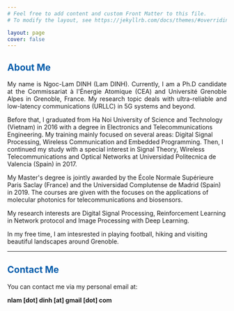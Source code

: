 ```yaml
---
# Feel free to add content and custom Front Matter to this file.
# To modify the layout, see https://jekyllrb.com/docs/themes/#overriding-theme-defaults

layout: page
cover: false
---
```

<h2 class="h1" style="color: rgb(1,92,171)" id="about">About Me </h2>
<p align="justify">
My name is Ngoc-Lam DINH (Lam DINH). Currently, I am a Ph.D candidate at the Commissariat à l'Énergie Atomique (CEA) and Université Grenoble Alpes in Grenoble, France. My research topic deals with ultra-reliable and low-latency communications (URLLC) in 5G systems and beyond.<br>

Before that, I graduated from Ha Noi University of Science and Technology  (Vietnam) in 2016 with a degree in Electronics and Telecommunications Engineering. My training mainly focused on several areas: Digital Signal Processing, Wireless Communication and Embedded Programming. Then, I continued my study with a special interest in Signal Theory, Wireless Telecommunications and Optical Networks at Universidad Politecnica de Valencia (Spain) in 2017. <br>  

My Master's degree is jointly awarded by the École Normale Supérieure Paris Saclay (France) and the Universidad Complutense de Madrid (Spain) in 2019. The courses are given with the focuses on the applications of molecular photonics for telecommunications and biosensors.<br>

My research interests are Digital Signal Processing, Reinforcement Learning in Network protocol and Image Processing with Deep Learning.<br>

In my free time, I am intesrested in playing football, hiking and visiting beautiful landscapes around Grenoble.<br>

</p>

---
<h2 class="h1" style="color: rgb(1,92,171)" id="contact-me">Contact Me </h2>
<p align="justify">
You can contact me via my personal email at:

<p class="home-element"><strong>nlam [dot] dinh [at] gmail [dot] com</strong></p>
</p>